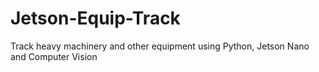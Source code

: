 # Jetson-Equip-Track
Track heavy machinery and other equipment using Python, Jetson Nano and Computer Vision
